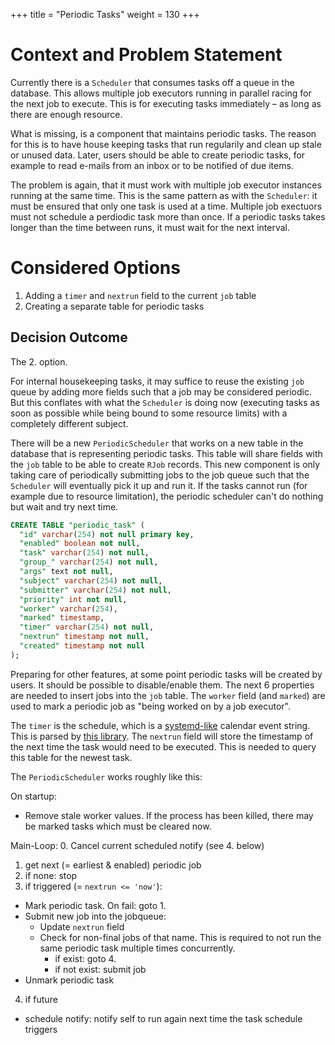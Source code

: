 +++
title = "Periodic Tasks"
weight = 130
+++

# Context and Problem Statement

Currently there is a `Scheduler` that consumes tasks off a queue in
the database. This allows multiple job executors running in parallel
racing for the next job to execute. This is for executing tasks
immediately – as long as there are enough resource.

What is missing, is a component that maintains periodic tasks. The
reason for this is to have house keeping tasks that run regularily and
clean up stale or unused data. Later, users should be able to create
periodic tasks, for example to read e-mails from an inbox or to be
notified of due items.

The problem is again, that it must work with multiple job executor
instances running at the same time. This is the same pattern as with
the `Scheduler`: it must be ensured that only one task is used at a
time. Multiple job exectuors must not schedule a perdiodic task more
than once. If a periodic tasks takes longer than the time between
runs, it must wait for the next interval.


# Considered Options

1. Adding a `timer` and `nextrun` field to the current `job` table
2. Creating a separate table for periodic tasks

## Decision Outcome

The 2. option.

For internal housekeeping tasks, it may suffice to reuse the existing
`job` queue by adding more fields such that a job may be considered
periodic. But this conflates with what the `Scheduler` is doing now
(executing tasks as soon as possible while being bound to some
resource limits) with a completely different subject.

There will be a new `PeriodicScheduler` that works on a new table in
the database that is representing periodic tasks. This table will
share fields with the `job` table to be able to create `RJob` records.
This new component is only taking care of periodically submitting jobs
to the job queue such that the `Scheduler` will eventually pick it up
and run it. If the tasks cannot run (for example due to resource
limitation), the periodic scheduler can't do nothing but wait and try
next time.

```sql
CREATE TABLE "periodic_task" (
  "id" varchar(254) not null primary key,
  "enabled" boolean not null,
  "task" varchar(254) not null,
  "group_" varchar(254) not null,
  "args" text not null,
  "subject" varchar(254) not null,
  "submitter" varchar(254) not null,
  "priority" int not null,
  "worker" varchar(254),
  "marked" timestamp,
  "timer" varchar(254) not null,
  "nextrun" timestamp not null,
  "created" timestamp not null
);
```

Preparing for other features, at some point periodic tasks will be
created by users. It should be possible to disable/enable them. The
next 6 properties are needed to insert jobs into the `job` table. The
`worker` field (and `marked`) are used to mark a periodic job as
"being worked on by a job executor".

The `timer` is the schedule, which is a
[systemd-like](https://man.cx/systemd.time#heading7) calendar event
string. This is parsed by [this
library](https://github.com/eikek/calev). The `nextrun` field will
store the timestamp of the next time the task would need to be
executed. This is needed to query this table for the newest task.

The `PeriodicScheduler` works roughly like this:

On startup:
- Remove stale worker values. If the process has been killed, there
  may be marked tasks which must be cleared now.

Main-Loop:
0. Cancel current scheduled notify (see 4. below)
1. get next (= earliest & enabled) periodic job
2. if none: stop
3. if triggered (= `nextrun <= 'now'`):
  - Mark periodic task. On fail: goto 1.
  - Submit new job into the jobqueue:
    - Update `nextrun` field
    - Check for non-final jobs of that name. This is required to not
      run the same periodic task multiple times concurrently.
      - if exist: goto 4.
      - if not exist: submit job
  - Unmark periodic task
4. if future
  - schedule notify: notify self to run again next time the task
    schedule triggers
